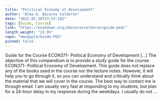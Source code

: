 ```yaml
---
title: "Political Economy of Development"
author: "Alma A. Bezares Calderón"
date: "2022-01-28T23:53:18Z"
tags: [Guide, Course]
link: "https://bookdown.org/abezarescalderon/guide-ped/"
length_weight: "23.9%"
repo: "mmeapple/Guide-PED"
pinned: false
---
```


Guide for the Course ECON371- Political Economy of Development [...] The objective of this compendium is to provide a study guide for the course: ECON371- Political Economy of Development. This guide does not replace any of the books used in the course nor the lecture notes. However, it will help you to go through it, so you can understand and critically think about the material that we will cover in the course. The best way to contact me is through email. I am usually very fast at responding to my students, but plan for a 24-hour delay in my response during the weekdays. I usually do not ...
